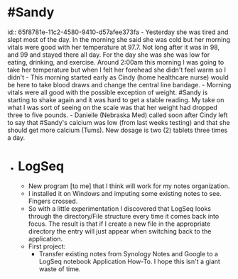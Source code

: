 # #Sandy
id:: 65f8781e-11c2-4580-9410-d57afee373fa
	- Yesterday she was tired and slept most of the day.  In the morning she said she was cold but her morning vitals were good with her temperature at 97.7.  Not long after it was in 98, and 99 and stayed there all day.  For the day she was she was low for eating, drinking, and exercise.  Around 2:00am this morning I was going to take her temperature but when I felt her forehead she didn't feel warm so I didn't
	- This morning started early as Cindy (home healthcare nurse) would be here to take blood draws and change the central line bandage.
	- Morning vitals were all good with the possible exception of weight.  #Sandy is starting to shake again and it was hard to get a stable reading.  My take on what I was sort of seeing on the scale was that her weight had dropped three to five pounds.
	- Danielle (Nebraska Med) called soon after Cindy left to say that #Sandy's calcium was low (from last weeks testing) and that she should get more calcium (Tums).  New dosage is two (2) tablets three times a day.
- # LogSeq
	- New program [to me] that I think will work for my notes organization.
	- I installed it on Windows and imputing some existing notes to see.  Fingers crossed.
	- So with a little experimentation I discovered that LogSeq looks through the directory/File structure every time it comes back into focus.  The result is that if I create a new file in the appropriate directory the entry will just appear when switching back to the application.
	- First project:
		- Transfer existing notes  from Synology Notes and Google to a LogSeq notebook  Application How-To.  I hope this isn't a giant waste of time.